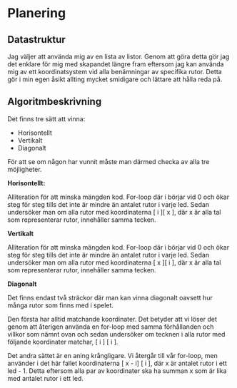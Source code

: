 # Planering

## Datastruktur

Jag väljer att använda mig av en lista av listor. Genom
att göra detta gör jag det enklare för mig med skapandet
längre fram eftersom jag kan använda mig av ett koordinatsystem 
vid alla benämningar av specifika rutor. Detta gör i min egen 
åsikt allting mycket smidigare och lättare att hålla reda på. 

## Algoritmbeskrivning

Det finns tre sätt att vinna:
* Horisontellt
* Vertikalt
* Diagonalt

För att se om någon har vunnit måste man därmed checka av 
alla tre möjligheter.

**Horisontellt:**

Alliteration för att minska mängden kod. For-loop där i börjar 
vid 0 och ökar steg för steg tills det inte är mindre än 
antalet rutor i varje led. Sedan undersöker man om alla rutor 
med koordinaterna [ i ][ x ], där x är alla tal som representerar 
rutor, innehåller samma tecken.

**Vertikalt**

Alliteration för att minska mängden kod. For-loop där i börjar
vid 0 och ökar steg för steg tills det inte är mindre än
antalet rutor i varje led. Sedan undersöker man om alla rutor
med koordinaterna [ x ][ i ], där x är alla tal som representerar
rutor, innehåller samma tecken.

**Diagonalt**

Det finns endast två sträckor där man kan vinna diagonalt 
oavsett hur många rutor som finns med i spelet.

Den första har alltid matchande koordinater. Det betyder att 
vi löser det genom att återigen använda en for-loop med samma 
förhållanden och villkor som nämnt ovan och sedan undersöker 
om tecknen i alla rutor med följande koordinater matchar, 
[ i ] [ i ].

Det andra sättet är en aning krångligare. Vi återgår till vår 
for-loop, men använder i det här fallet koordinaterna [ x - i] 
[ i ], där x är antalet rutor i ett led - 1. Detta eftersom 
alla par av koordinater ska ha summan x som är lika med 
antalet rutor i ett led.

